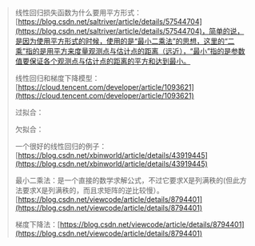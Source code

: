 > 线性回归损失函数为什么要用平方形式：[https://blog.csdn.net/saltriver/article/details/57544704](https://blog.csdn.net/saltriver/article/details/57544704)，简单的说，是因为使用平方形式的时候，使用的是“最小二乘法”的思想，这里的“二乘”指的是用平方来度量观测点与估计点的距离（远近），“最小”指的是参数值要保证各个观测点与估计点的距离的平方和达到最小。
>
> 线性回归和梯度下降模型：[https://cloud.tencent.com/developer/article/1093621](https://cloud.tencent.com/developer/article/1093621)
>
> 过拟合：
>
> 欠拟合：
>
> 一个很好的线性回归的例子：[https://blog.csdn.net/xbinworld/article/details/43919445](https://blog.csdn.net/xbinworld/article/details/43919445)
>
> 最小二乘法：是一个直接的数学求解公式，不过它要求X是列满秩的\(但此方法要求X是列满秩的，而且求矩阵的逆比较慢）。[https://blog.csdn.net/viewcode/article/details/8794401](https://blog.csdn.net/viewcode/article/details/8794401)
>
> 梯度下降法：[https://blog.csdn.net/viewcode/article/details/8794401](https://blog.csdn.net/viewcode/article/details/8794401)



